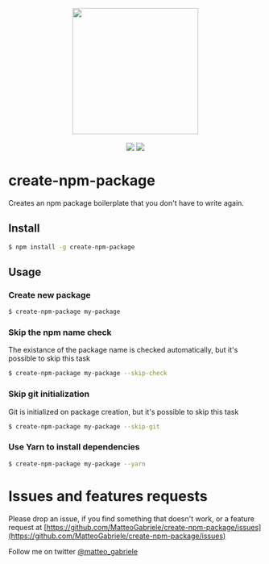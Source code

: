 <p align="center">
  <img src="http://i.imgur.com/MccTEC1.png" width="250">
  <br>  <br>
  <a href="https://www.npmjs.org/package/create-npm-package"><img src="https://badge.fury.io/js/create-npm-package.svg"></a> <a href="https://www.npmjs.com/package/vcreate-npm-package"><img src="https://img.shields.io/npm/dm/create-npm-package.svg"></a>
</p>

# create-npm-package

Creates an npm package boilerplate that you don't have to write again.

## Install

```bash
$ npm install -g create-npm-package
```

## Usage

### Create new package

```bash
$ create-npm-package my-package
```


### Skip the npm name check

The existance of the package name is checked automatically, but it's possible to skip this task

```bash
$ create-npm-package my-package --skip-check
```

### Skip git initialization 

Git is initialized on package creation, but it's possible to skip this task

```bash
$ create-npm-package my-package --skip-git
```

### Use Yarn to install dependencies

```bash
$ create-npm-package my-package --yarn
```

# Issues and features requests

Please drop an issue, if you find something that doesn't work, or a feature request at [https://github.com/MatteoGabriele/create-npm-package/issues](https://github.com/MatteoGabriele/create-npm-package/issues)

Follow me on twitter [@matteo\_gabriele](https://twitter.com/matteo_gabriele)
